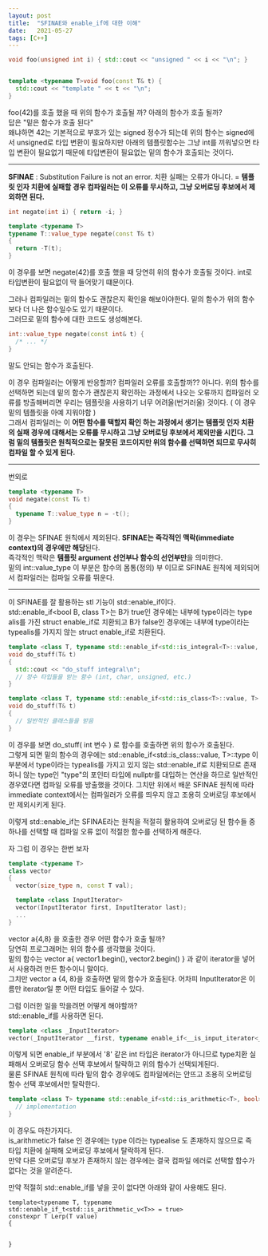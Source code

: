 ```yaml
---
layout: post
title:  "SFINAE와 enable_if에 대한 이해"
date:   2021-05-27
tags: [C++]
---
```




```cpp
void foo(unsigned int i) { std::cout << "unsigned " << i << "\n"; }


template <typename T>void foo(const T& t) {
  std::cout << "template " << t << "\n";
}
```

foo(42)를 호출 했을 때 위의 함수가 호출될 까? 아래의 함수가 호출 될까?       
답은 "밑은 함수가 호출 된다"        
왜냐하면 42는 기본적으로 부호가 있는 signed 정수가 되는데 위의 함수는 signed에서 unsigned로 타입 변환이 필요하지만 아래의 템플릿함수는 그냥 int를 끼워넣으면 타입 변환이 필요없기 때문에 타입변환이 필요없는 밑의 함수가 호출되는 것이다.         

----------------------------------------

**SFINAE** : Substitution Failure is not an error. 치환 실패는 오류가 아니다. = **템플릿 인자 치환에 실패할 경우 컴파일러는 이 오류를 무시하고, 그냥 오버로딩 후보에서 제외하면 된다.**     

```cpp
int negate(int i) { return -i; }

template <typename T>
typename T::value_type negate(const T& t) 
{
  return -T(t);
}
```

이 경우를 보면 negate(42)를 호출 했을 때 당연히 위의 함수가 호출될 것이다. int로 타입변환이 필요없이 딱 들어맞기 떄문이다.          

그러나 컴파일러는 밑의 함수도 괜찮은지 확인을 해보아야한다. 밑의 함수가 위의 함수보다 더 나은 함수일수도 있기 때문이다.          
그러므로 밑의 함수에 대한 코드도 생성해본다.          


```cpp
int::value_type negate(const int& t) {
  /* ... */
}
```
말도 안되는 함수가 호출된다.      

이 경우 컴파일러는 어떻게 반응할까? 컴파일러 오류를 호출할까??
아니다. 위의 함수를 선택하면 되는데 밑의 함수가 괜찮은지 확인하는 과정에서 나오는 오류까지 컴파일러 오류를 방출해버리면 우리는 템플릿을 사용하기 너무 어려울(번거러울) 것이다. ( 이 경우 밑의 템플릿을 아예 지워야함 )    
그래서 컴파일러는 이 **어떤 함수를 택할지 확인 하는 과정에서 생기는 템플릿 인자 치환의 실패 경우에 대해서는 오류를 무시하고 그냥 오버로딩 후보에서 제외만을 시킨다. 그럼 밑의 템플릿은 원칙적으로는 잘못된 코드이지만 위의 함수를 선택하면 되므로 무사히 컴파일 할 수 있게 된다.**          

----------------------------------------

번외로 

```cpp
template <typename T>
void negate(const T& t) 
{
  typename T::value_type n = -t();
}
```

이 경우는 SFINAE 원칙에서 제외된다.
**SFINAE는 즉각적인 맥락(immediate context)의 경우에만 해당**된다.      
즉각적인 맥락은 **템플릿 argument 선언부나 함수의 선언부만**을 의미한다.      
밑의 int::value_type 이 부분은 함수의 몸통(정의) 부 이므로 SFINAE 원칙에 제외되어서 컴파일러는 컴파일 오류를 뛰운다.           

----------------------------------------

이 SFINAE를 잘 활용하는 stl 기능이 std::enable_if이다.       
std::enable_if<bool B, class T>는 B가 true인 경우에는 내부에 type이라는 type alis를 가진 struct enable_if로 치환되고 B가 false인 경우에는 내부에 type이라는 typealis를 가지지 않는 struct enable_if로 치환된다.          

```cpp
template <class T, typename std::enable_if<std::is_integral<T>::value, T>::type* = nullptr>
void do_stuff(T& t) 
{
  std::cout << "do_stuff integral\n";
  // 정수 타입들을 받는 함수 (int, char, unsigned, etc.)
}

template <class T, typename std::enable_if<std::is_class<T>::value, T>::type* = nullptr>
void do_stuff(T& t) 
{
  // 일반적인 클래스들을 받음
}
```

이 경우를 보면 do_stuff( int 변수 ) 로 함수를 호출하면 위의 함수가 호출된다.        
그렇게 되면 밑의 함수의 경우에는 std::enable_if<std::is_class<T>::value, T>::type 이 부분에서 type이라는 typealis를 가지고 있지 않는 std::enable_if로 치환되므로 존재하니 않는 type인 "type"의 포인터 타입에 nullptr를 대입하는 연산을 하므로 일반적인 경우였다면 컴파일 오류를 방출했을 것이다. 그치만 위에서 배운 SFINAE 원칙에 따라 immediate context에서는 컴파일러가 오류를 띄우지 않고 조용히 오버로딩 후보에서만 제외시키게 된다.                

이렇게 std::enable_if는 SFINAE라는 원칙을 적절히 활용하여 오버로딩 된 함수들 중 하나를 선택할 때 컴파일 오류 없이 적절한 함수를 선택하게 해준다.                  

자 그럼 이 경우는 한번 보자
```cpp
template <typename T>
class vector 
{
  vector(size_type n, const T val);

  template <class InputIterator>
  vector(InputIterator first, InputIterator last);
  ...
}
```

vector a{4,8} 을 호출한 경우 어떤 함수가 호출 될까?      
당연히 프로그래머는 위의 함수를 생각했을 것이다.       
밑의 함수는 vector a{ vector1.begin(), vector2.begin() } 과 같이 iterator을 넣어서 사용하려 만든 함수이니 말이다.                 
그치만 vector a {4, 8}을 호출하면 밑의 함수가 호출된다. 어차피 InputIterator은 이름만 iterator일 뿐 어떤 타입도 들어갈 수 있다.        

그럼 이러한 일을 막을려면 어떻게 해야할까?        
std::enable_if를 사용하면 된다.      

```cpp
template <class _InputIterator>
vector(_InputIterator __first, typename enable_if<__is_input_iterator<_InputIterator>::value && !__is_forward_iterator<_InputIterator>::value && /* ... more conditions... */ _InputIterator>::type __last);
```

이렇게 되면 enable_if 부분에서 '8' 같은 int 타입은 iterator가 아니므로 type치환 실패해서 오버로딩 함수 선택 후보에서 탈락하고 위의 함수가 선택되게된다.      
물론 SFINAE 원칙에 따라 밑의 함수 경우에도 컴파일에러는 안뜨고 조용히 오버로딩 함수 선택 후보에서만 탈락한다.     

```cpp
template <class T> typename std::enable_if<std::is_arithmetic<T>, bool>::type signbit(T x) {
  // implementation
}
```

이 경우도 마찬가지다.         
is_arithmetic<T>가 false 인 경우에는 type 이라는 typealise 도 존재하지 않으므로 즉 타입 치환에 실패해 오버로딩 후보에서 탈락하게 된다.           
만약 다른 오버로딩 후보가 존재하지 않는 경우에는 결국 컴파일 에러로 선택할 함수가 없다는 것을 알려준다.    


만약 적절히 std::enable_if를 넣을 곳이 없다면 아래와 같이 사용해도 된다.        
```
template<typename T, typename std::enable_if_t<std::is_arithmetic_v<T>> = true>
constexpr T Lerp(T value)
{


}
```